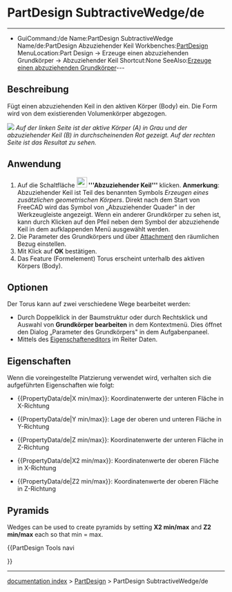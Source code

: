 # PartDesign SubtractiveWedge/de
---
- GuiCommand:/de
   Name:PartDesign SubtractiveWedge
   Name/de:PartDesign Abzuziehender Keil
   Workbenches:[PartDesign](PartDesign_Workbench/de.md)
   MenuLocation:Part Design → Erzeuge einen abzuziehenden Grundkörper → Abzuziehender Keil
   Shortcut:None
   SeeAlso:[Erzeuge einen abzuziehenden Grundkörper](PartDesign_CompPrimitiveSubtractive/de.md)---


</div>

## Beschreibung

Fügt einen abzuziehenden Keil in den aktiven Körper (Body) ein. Die Form wird von dem existierenden Volumenkörper abgezogen.

![](images/PartDesign_SubtractiveWedge_example.svg ) *Auf der linken Seite ist der aktive Körper (A) in Grau und der abzuziehender Keil (B) in durchscheinenden Rot gezeigt. Auf der rechten Seite ist das Resultat zu sehen.*

## Anwendung


<div class="mw-translate-fuzzy">

1.  Auf die Schaltfläche **<img src="images/PartDesign_SubtractiveWedge.svg" width=24px> '''Abzuziehender Keil'''** klicken. **Anmerkung**: Abzuziehender Keil ist Teil des benannten Symbols *Erzeugen eines zusätzlichen geometrischen Körpers*. Direkt nach dem Start von FreeCAD wird das Symbol von „Abzuziehender Quader" in der Werkzeugleiste angezeigt. Wenn ein anderer Grundkörper zu sehen ist, kann durch Klicken auf den Pfeil neben dem Symbol der abzuziehende Keil in dem aufklappenden Menü ausgewählt werden.
2.  Die Parameter des Grundkörpers und über [Attachment](Part_EditAttachment/de.md) den räumlichen Bezug einstellen.
3.  Mit Klick auf **OK** bestätigen.
4.  Das Feature (Formelement) Torus erscheint unterhalb des aktiven Körpers (Body).


</div>

## Optionen

Der Torus kann auf zwei verschiedene Wege bearbeitet werden:

-   Durch Doppelklick in der Baumstruktur oder durch Rechtsklick und Auswahl von **Grundkörper bearbeiten** in dem Kontextmenü. Dies öffnet den Dialog „Parameter des Grundkörpers" in dem Aufgabenpaneel.
-   Mittels des [Eigenschafteneditors](Property_editor/de.md) im Reiter Daten.

## Eigenschaften

Wenn die voreingestellte Platzierung verwendet wird, verhalten sich die aufgeführten Eigenschaften wie folgt:

-    {{PropertyData/de|X min/max}}: Koordinatenwerte der unteren Fläche in X-Richtung

-    {{PropertyData/de|Y min/max}}: Lage der oberen und unteren Fläche in Y-Richtung

-    {{PropertyData/de|Z min/max}}: Koordinatenwerte der unteren Fläche in Z-Richtung

-    {{PropertyData/de|X2 min/max}}: Koordinatenwerte der oberen Fläche in X-Richtung

-    {{PropertyData/de|Z2 min/max}}: Koordinatenwerte der oberen Fläche in Z-Richtung

## Pyramids

Wedges can be used to create pyramids by setting **X2 min/max** and **Z2 min/max** each so that min = max.





{{PartDesign Tools navi

}}

---
[documentation index](../README.md) > [PartDesign](PartDesign_Workbench.md) > PartDesign SubtractiveWedge/de
